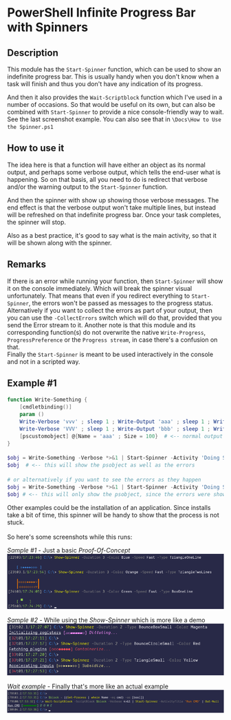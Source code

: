 # PowerShell Infinite Progress Bar with Spinners

## Description

This module has the `Start-Spinner` function, which can be used to show an indefinite progress bar.
This is usually handy when you don't know when a task will finish and thus you don't have any indication of its progress.
<br>

And then it also provides the `Wait-Scriptblock` function which I've used in a number of occasions. So that would be useful on its own, but can also be combined with `Start-Spinner` to provide a nice console-friendly way to wait. See the last screenshot example. You can also see that in `\Docs\How to Use the Spinner.ps1`

## How to use it

The idea here is that a function will have either an object as its normal output, and perhaps some verbose output, which tells the end-user what is happening.
So on that basis, all you need to do is redirect that verbose and/or the warning output to the `Start-Spinner` function. 

And then the spinner with show up showing those verbose messages. The end effect is that the verbose output won't take multiple lines, but instead will be refreshed on that indefinite progress bar. Once your task completes, the spinner will stop.

Also as a best practice, it's good to say what is the main activity, so that it will be shown along with the spinner.

## Remarks

If there is an error while running your function, then `Start-Spinner` will show it on the console immediately. Which will break the spinner visual unfortunately. That means that even if you redirect everything to `Start-Spinner`, the errors won't be passed as messages to the progress status.  
Alternatively if you want to collect the errors as part of your output, then you can use the `-CollectErrors` switch which will do that, provided that you send the Error stream to it.
Another note is that this module and its corresponding function(s) do not overwrite the native `Write-Progress`, `ProgressPreference` or the `Progress stream`, in case there's a confusion on that.  
Finally the `Start-Spinner` is meant to be used interactively in the console and not in a scripted way.


## Example #1

```PowerShell
function Write-Something {
    [cmdletbinding()]
    param ()
    Write-Verbose 'vvv' ; sleep 1 ; Write-Output 'aaa' ; sleep 1 ; Write-Error 'eee' ; sleep 1
    Write-Verbose 'VVV' ; sleep 1 ; Write-Output 'bbb' ; sleep 1 ; Write-Error 'EEE' ; sleep 1
    [pscustomobject] @{Name = 'aaa' ; Size = 100}  # <-- normal output
}

$obj = Write-Something -Verbose *>&1 | Start-Spinner -Activity 'Doing Stuff' -CollectErrors
$obj  # <-- this will show the psobject as well as the errors

# or alternatively if you want to see the errors as they happen
$obj = Write-Something -Verbose *>&1 | Start-Spinner -Activity 'Doing Stuff' -Type DotsSmall
$obj # <-- this will only show the psobject, since the errors were shown during the spinner output
```

Other examples could be the installation of an application.
Since installs take a bit of time, this spinner will be handy to show that the process is not stuck.
<br/><br/>
So here's some screenshots while this runs:  

_Sample #1_ - Just a basic _Proof-Of-Concept_
![Sample Spinners #1](./Docs/Screenshots/Sample_Spinners1.png)

_Sample #2_ - While using the _Show-Spinner_ which is more like a demo
![Sample Spinners #2](./Docs/Screenshots/Sample_Spinners2.png)

_Wait example_ - Finally that's more like an actual example
![Sample Spinners #3](./Docs/Screenshots/Sample_Wait1.png)